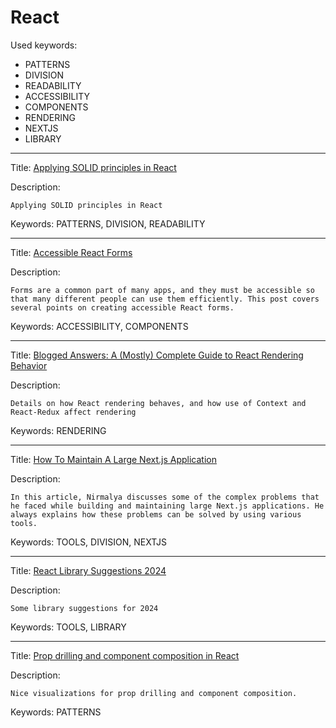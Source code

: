 # React

Used keywords:
* PATTERNS
* DIVISION
* READABILITY
* ACCESSIBILITY
* COMPONENTS
* RENDERING
* NEXTJS
* LIBRARY

<hr/>

Title: [Applying SOLID principles in React](https://konstantinlebedev.com/solid-in-react/)

Description:
```
Applying SOLID principles in React
```

Keywords: PATTERNS, DIVISION, READABILITY

<hr/>

Title: [Accessible React Forms](https://www.carlrippon.com/accessible-react-forms/)

Description:
```
Forms are a common part of many apps, and they must be accessible so that many different people can use them efficiently. This post covers several points on creating accessible React forms.
```

Keywords: ACCESSIBILITY, COMPONENTS

<hr/>

Title: [Blogged Answers: A (Mostly) Complete Guide to React Rendering Behavior](https://blog.isquaredsoftware.com/2020/05/blogged-answers-a-mostly-complete-guide-to-react-rendering-behavior/)

Description:
```
Details on how React rendering behaves, and how use of Context and React-Redux affect rendering
```

Keywords: RENDERING

<hr/>

Title: [How To Maintain A Large Next.js Application](https://www.smashingmagazine.com/2021/11/maintain-large-nextjs-application/)

Description:
```
In this article, Nirmalya discusses some of the complex problems that he faced while building and maintaining large Next.js applications. He always explains how these problems can be solved by using various tools.
```

Keywords: TOOLS, DIVISION, NEXTJS

<hr/>

Title: [React Library Suggestions 2024](https://www.robinwieruch.de/react-libraries/)

Description:
```
Some library suggestions for 2024
```

Keywords: TOOLS, LIBRARY


<hr/>

Title: [Prop drilling and component composition in React](https://alexsidorenko.com/blog/react-prop-drilling-composition/)

Description:
```
Nice visualizations for prop drilling and component composition.
```

Keywords: PATTERNS

